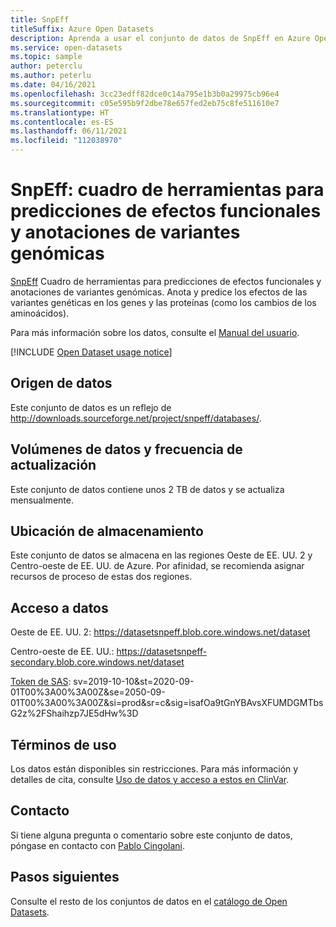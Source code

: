 ```yaml
---
title: SnpEff
titleSuffix: Azure Open Datasets
description: Aprenda a usar el conjunto de datos de SnpEff en Azure Open Datasets.
ms.service: open-datasets
ms.topic: sample
author: peterclu
ms.author: peterlu
ms.date: 04/16/2021
ms.openlocfilehash: 3cc23edff82dce0c14a795e1b3b0a29975cb96e4
ms.sourcegitcommit: c05e595b9f2dbe78e657fed2eb75c8fe511610e7
ms.translationtype: HT
ms.contentlocale: es-ES
ms.lasthandoff: 06/11/2021
ms.locfileid: "112038970"
---
```

# <a name="snpeff-genomic-variant-annotations-and-functional-effect-prediction-toolbox"></a>SnpEff: cuadro de herramientas para predicciones de efectos funcionales y anotaciones de variantes genómicas

[SnpEff](https://pcingola.github.io/SnpEff/) Cuadro de herramientas para predicciones de efectos funcionales y anotaciones de variantes genómicas. Anota y predice los efectos de las variantes genéticas en los genes y las proteínas (como los cambios de los aminoácidos).

Para más información sobre los datos, consulte el [Manual del usuario](https://pcingola.github.io/SnpEff/se_introduction/).

[!INCLUDE [Open Dataset usage notice](../../includes/open-datasets-usage-note.md)]

## <a name="data-source"></a>Origen de datos

Este conjunto de datos es un reflejo de http://downloads.sourceforge.net/project/snpeff/databases/.

## <a name="data-volumes-and-update-frequency"></a>Volúmenes de datos y frecuencia de actualización

Este conjunto de datos contiene unos 2 TB de datos y se actualiza mensualmente.

## <a name="storage-location"></a>Ubicación de almacenamiento

Este conjunto de datos se almacena en las regiones Oeste de EE. UU. 2 y Centro-oeste de EE. UU. de Azure. Por afinidad, se recomienda asignar recursos de proceso de estas dos regiones.

## <a name="data-access"></a>Acceso a datos

Oeste de EE. UU. 2: https://datasetsnpeff.blob.core.windows.net/dataset

Centro-oeste de EE. UU.: https://datasetsnpeff-secondary.blob.core.windows.net/dataset

[Token de SAS](../storage/common/storage-sas-overview.md): sv=2019-10-10&st=2020-09-01T00%3A00%3A00Z&se=2050-09-01T00%3A00%3A00Z&si=prod&sr=c&sig=isafOa9tGnYBAvsXFUMDGMTbsG2z%2FShaihzp7JE5dHw%3D

## <a name="use-terms"></a>Términos de uso
Los datos están disponibles sin restricciones. Para más información y detalles de cita, consulte [Uso de datos y acceso a estos en ClinVar](https://pcingola.github.io/SnpEff/SnpEff_manual.html#intro).

## <a name="contact"></a>Contacto

Si tiene alguna pregunta o comentario sobre este conjunto de datos, póngase en contacto con [Pablo Cingolani](http://www.linkedin.com/in/pablocingolani).


## <a name="next-steps"></a>Pasos siguientes

Consulte el resto de los conjuntos de datos en el [catálogo de Open Datasets](dataset-catalog.md).